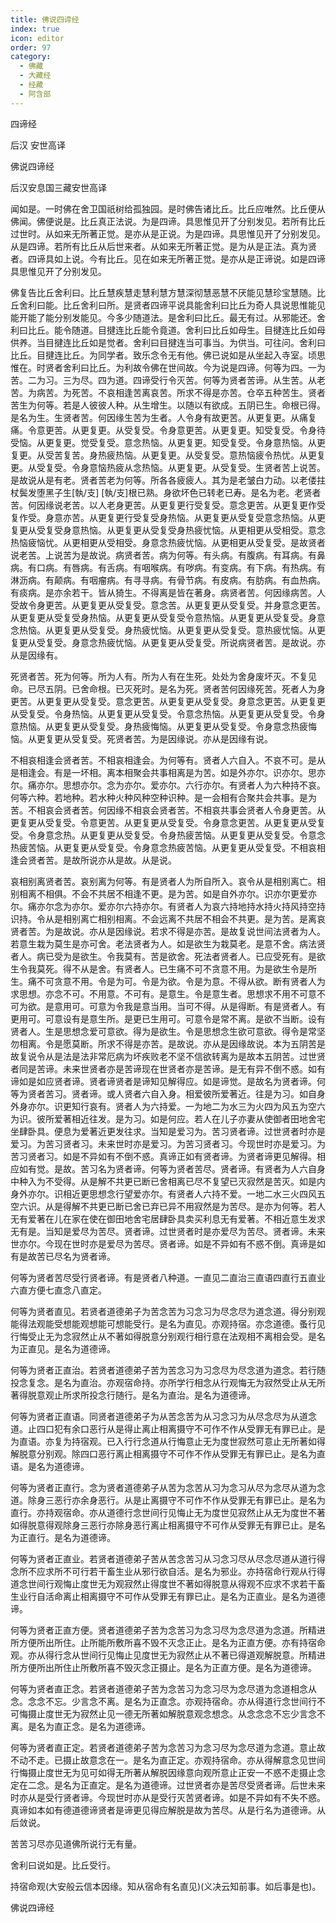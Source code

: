 ```yaml
---
title: 佛说四谛经
index: true
icon: editor
order: 97
category:
  - 佛藏
  - 大藏经
  - 经藏
  - 阿含部
---
```


  四谛经  

后汉 安世高译  

佛说四谛经  

后汉安息国三藏安世高译  

闻如是。一时佛在舍卫国祇树给孤独园。是时佛告诸比丘。比丘应唯然。比丘便从佛闻。佛便说是。比丘真正法说。为是四谛。具思惟见开了分别发见。若所有比丘过世时。从如来无所著正觉。是亦从是正说。为是四谛。具思惟见开了分别发见。从是四谛。若所有比丘从后世来者。从如来无所著正觉。是为从是正法。真为贤者。四谛具如上说。今有比丘。见在如来无所著正觉。是亦从是正谛说。如是四谛具思惟见开了分别发见。  

佛复告比丘舍利曰。比丘慧疾慧走慧利慧方慧深彻慧恶慧不厌能见慧珍宝慧随。比丘舍利曰能。比丘舍利曰所。是贤者四谛平说具能舍利曰比丘为奇人具说思惟能见能开能了能分别发能见。今多少随道法。是舍利曰比丘。最无有过。从邪能还。舍利曰比丘。能令随道。目揵连比丘能令竟道。舍利曰比丘如母生。目揵连比丘如母供养。当目揵连比丘如是觉者。舍利曰目揵连当可事当。为供当。可往问。舍利曰比丘。目揵连比丘。为同学者。致乐念令无有他。佛已说如是从坐起入寺室。顷思惟在。时贤者舍利曰比丘。为利故令佛在世间故。今为说是四谛。何等为四。一为苦。二为习。三为尽。四为道。四谛受行令灭苦。何等为贤者苦谛。从生苦。从老苦。为病苦。为死苦。不哀相逢苦离哀苦。所求不得是亦苦。仓卒五种苦生。贤者苦生为何等。若是人彼彼人种。从生增生。以随以有欲成。五阴已生。命根已得。是名为生。生贤者苦。何因缘生苦为生者。人令身有故更苦。从更复更。从痛复痛。令意更苦。从更复更。从受复受。令身意更苦。从更复更。知受复受。令身待受恼。从更复更。觉受复受。意念热恼。从更复更。知受复受。令身意热恼。从更复更。从受苦复苦。身热疲热恼。从更复更。从受复受。意热恼疲令热忧。从更复更。从受复受。令身意恼热疲从念热恼。从更复更。从受复受。生贤者苦上说苦。是故说从是有老。贤者苦老为何等。所各各疲疲人。其为是老皱白力动。以老偻拄杖鬓发堕黑子生[執/支] [執/支]根已熟。身欲坏色已转老已寿。是名为老。老贤者苦。何因缘说老苦。以人老身更苦。从更复更行受复受。意念更苦。从更复更作受复作受。身意亦苦。从更复更行受复受身热恼。从更复更从受复受意念热恼。从更复更从受复受身意热恼。从更复更从受复受身热疲忧恼。从更相更从受相受。意念热恼疲恼忧。从更相更从受相受。身意念热疲忧恼。从更相更从受复受。是故贤者说老苦。上说苦为是故说。病贤者苦。病为何等。有头病。有腹病。有耳病。有鼻病。有口病。有唇病。有舌病。有咽喉病。有哕病。有变病。有下病。有热病。有淋沥病。有颠病。有咽瘤病。有寻寻病。有骨节病。有皮病。有肪病。有血热病。有痰病。是亦余若干。皆从猗生。不得离是皆在著身。病贤者苦。何因缘病苦。人受故令身更苦。从更复更从受复受。意念苦。从更复更从受复受。并身意念更苦。从更复更从受复受身热恼。从更复更从受复受令意热恼。从更复更从受复受。身意念热恼。从更复更从受复受。身热疲忧恼。从更复更从受复受。意热疲忧恼。从更复更从受复受。身意念热疲忧恼。从更复更从受复受。所说病贤者苦。是故说。亦从是因缘有。  

死贤者苦。死为何等。所为人有。所为人有在生死。处处为舍身废坏灭。不复见命。已尽五阴。已舍命根。已灭死时。是名为死。贤者苦何因缘死苦。死者人为身更苦。从更复更从受复受。意念更苦。从更复更从受复受。身意念更苦。从更复更从受复受。令身热恼。从更复更从受复受。令意念热恼。从更复更从受复受。令身意热恼。从更复更从受复受。身热疲悔恼。从更复更从受复受。令身意念热疲悔恼。从更复更从受复受。死贤者苦。为是因缘说。亦从是因缘有说。  

不相哀相逢会贤者苦。不相哀相逢会。为何等有。贤者人六自入。不哀不可。是从是相逢会。有是一坏相。离本相聚会共事相离是为苦。如是外亦尔。识亦尔。思亦尔。痛亦尔。思想亦尔。念为亦尔。爱亦尔。六行亦尔。有贤者人为六种持不哀。何等六种。若地种。若水种火种风种空种识种。是一会相有合聚共会共事。是为苦。不相哀会贤者苦。何因缘不相哀会贤者苦。不相哀共事会贤者人令身更苦。从更复更从受复受。令意更苦。从更复更从受复受。令身意念更苦。从更复更从受复受。令身意念热。从更复更从受复受。令身热疲苦恼。从更复更从受复受。令意念热疲苦恼。从更复更从受复受。令身意念热疲苦恼。从更复更从受复受。不相哀相逢会贤者苦。是故所说亦从是故。从是说。  

哀相别离贤者苦。哀别离为何等。有是贤者人为所自所入。哀令从是相别离亡。相别相离不相俱。不会不共居不相逢不更。是为苦。如是自外亦尔。识亦尔更爱亦尔。痛亦尔念为亦尔。爱亦尔六持亦尔。有贤者人为哀六持地持水持火持风持空持识持。令从是相别离亡相别相离。不会远离不共居不相会不共更。是为苦。是离哀贤者苦。为是故说。亦从是因缘说。若求不得是亦苦。是故复说世间法贤者为人。若意生栽为莫生是亦可舍。老法贤者为人。如是欲生为栽莫老。是意不舍。病法贤者人。病已受为是欲生。令我莫有。苦是欲舍。死法者贤者人。已应受死有。是欲生令我莫死。得不从是舍。有贤者人。已生痛不可不贪意不用。为是欲生令是所生。痛不可贪意不用。令是为可。令是为欲。令是为意。不得从欲。断有贤者人为求思想。亦念不可。不用意。不可有。是意生。令是意生者。思想求不用不可意不可为欲。是意用可。可意为令我是意当用。当可不得。从是得断。有是贤者人。有更用可。可意设有是意生所。是更已生用可。可意令是常不离。是欲不当断。设有贤者人。生是思想念爱可意欲。得为是欲生。令是思想念生欲可意欲。得令是常坚勿相离。令是愿莫断。所求不得是亦苦。是故说。亦从是因缘故说。本为五阴苦是故复说令从是法是法非常厄病为坏疾败老不坚不信欲转离为是故本五阴苦。过世贤者同是苦谛。未来世贤者亦是苦谛现在世贤者亦是苦谛。是无有异不倒不惑。如有谛如是如应贤者谛。贤者谛贤者是谛知见解得应。如是谛觉。是故名为贤者谛。何等为贤者苦习。贤者谛。或人贤者六自入身。相爱彼所爱著近。往是为习。如自身外身亦尔。识更知行哀有。贤者人为六持爱。一为地二为水三为火四为风五为空六为识。彼所爱著相近往发。是为习。如是何应。若人在儿子亦妻从使御者田地舍宅坐肆卧具。便息为爱著近更发往求。当知是爱习为。苦习贤者谛。过世贤者时亦是爱习。为苦习贤者习。未来世时亦是爱习。为苦习贤者习。今现世时亦是爱习。为苦习贤者习。如是不异如有不倒不惑。真谛正如有贤者谛。为贤者谛更见解得。相应如有觉。是故。苦习名为贤者谛。何等为贤者苦尽。贤者谛。有贤者为人六自身中种入为不受得。从是解不共更已断已舍相离已尽不复望已灭寂然是苦灭。如是内身外亦尔。识相近更思想念行望爱亦尔。有贤者人六持不爱。一地二水三火四风五空六识。从是得解不共更已断已舍已弃已异不用寂然是为苦尽。是亦为何等。若人无有爱著在儿在家在使在御田地舍宅居肆卧具卖买利息无有爱著。不相近意生发求无有是。当知是爱尽为苦尽。贤者谛。过世贤者时是亦爱尽为苦尽。贤者谛。未来世亦尔。今现在世时亦是爱尽为苦尽。贤者谛。如是不异如有不惑不倒。真谛是如有是故苦已尽名为贤者谛。  

何等为贤者苦尽受行贤者谛。有是贤者八种道。一直见二直治三直语四直行五直业六直方便七直念八直定。  

何等为贤者直见。若贤者道德弟子为苦念苦为习念习为尽念尽为道念道。得分别观能得法观能受想能观想能可想能受行。是名为直见。亦观持宿。亦念道德。蚤行见行悔受止无为念寂然止从不著如得脱意分别观行相行意在法观相不离相会受。是名为正直见。是名为道德谛。  

何等为贤者正直治。若贤者道德弟子苦为苦念习为习念尽为尽念道为道念。若行随投念复念。是名为直治。亦观宿命持。亦所学行相念从行观悔无为寂然受止从无所著得脱意观止所求所投念行随行。是名为直治。是名为道德谛。  

何等为贤者正直语。同贤者道德弟子为从苦念苦为从习念习为从尽念尽为从道念道。止四口犯有余口恶行从是得止离止相离摄守不可作不作从受罪无有罪已止。是为直语。亦复为持宿观。已入行行念道从行悔意止无为度世寂然可意止无所著如得解脱意分别观。除四口恶行离止相离摄守不可作不作从受罪无有罪已止。是名为直语。是名为道德谛。  

何等为贤者正直行。念为贤者道德弟子从苦为念苦从习为念习从尽为念尽从道为念道。除身三恶行亦余身恶行。从是止离摄守不可作不作从受罪无有罪已止。是名为直行。亦持观宿命。亦从道德行念世间行见悔止无为度世见寂然止从无为度世不著如得脱意得观除身三恶行亦除身恶行离止相离摄守不可作从受罪无有罪已止。是名为正直行。是名为道德谛。  

何等为贤者正直业。若贤者道德弟子苦从苦念苦习从习念习尽从尽念尽道从道行得念所不应求所不可行若干畜生业从邪行欲自活。是名为邪业。亦持宿命行观从行得道念世间行观悔止度世无为观寂然止得度世不著如得脱意从得观不应求不求若干畜生业行自活命离止相离摄守不可作从受罪无有罪已止。是名为正直业。是名为道德谛。  

何等为贤者正直方便。贤者道德弟子苦为念苦习为念习尽为念尽道为念道。所精进所方便所出所住。止所能所敷所喜不毁不灭念正止。是名为正直方便。亦有持宿命观。亦从得行念从世间行见悔止见度世无为寂然止从不著已得道观解脱意。所精进所方便所出所住止所敷所喜不毁灭念正摄止。是名为正直方便。是名为道德谛。  

何等为贤者直正念。若贤者道德弟子苦为念苦习为念习尽为念尽道为念道相念从念。念念不忘。少言念不离。是名为正直念。亦观持宿命。亦从得道行念世间行不可悔摄止度世无为寂然止见一德无所著如解脱意观念想念。从念念念不忘少言念不离。是名为直正念。是名为道德谛。  

何等为贤者直正定。若贤者道德弟子苦为念苦习为念习尽为念尽道为念道。意止故不动不走。已摄止故意念在一。是名为直正定。亦观持宿命。亦从得解意念见世间行悔摄止度世无为见可如得无所著从解脱因缘意向观所意止正安一不惑不走摄止念定在二念。是名为正直定。是名为道德谛。过世贤者亦是苦尽受贤者谛。后世未来时亦从是受行贤者谛。今现世时亦从是受行灭苦贤者谛。如是不异如有不失不惑。真谛如本如有德道德谛贤者是谛更见得应解脱是故为苦尽。从是行名为道德谛。从后敛说。  

苦苦习尽亦见道佛所说行无有量。  

舍利曰说如是。比丘受行。  

持宿命观(大安般云信本因缘。知从宿命有名直见)(义决云知前事。如后事是也)。  

佛说四谛经  

